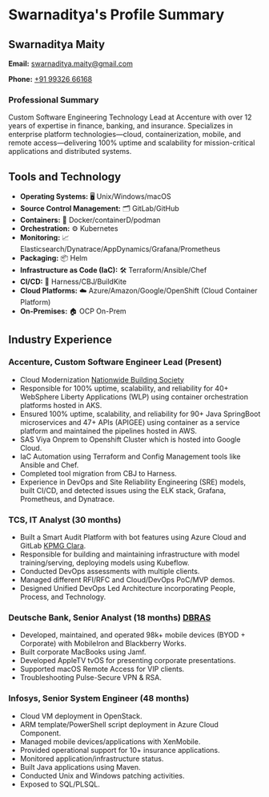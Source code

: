 # Swarnaditya's Profile Summary

## Swarnaditya Maity

**Email:** [swarnaditya.maity@gmail.com](mailto:swarnaditya.maity@gmail.com)

**Phone:** [+91 99326 66168](tel:+919932666168)

### Professional Summary

Custom Software Engineering Technology Lead at Accenture with over 12 years of expertise in finance, banking, and insurance. Specializes in enterprise platform technologies—cloud, containerization, mobile, and remote access—delivering 100% uptime and scalability for mission-critical applications and distributed systems.

## Tools and Technology

- **Operating Systems:** 🖥️ Unix/Windows/macOS
- **Source Control Management:** 🗂️ GitLab/GitHub
- **Containers:** 🐳 Docker/containerD/podman
- **Orchestration:** ⚙️ Kubernetes
- **Monitoring:** 📈 Elasticsearch/Dynatrace/AppDynamics/Grafana/Prometheus
- **Packaging:** 📦 Helm
- **Infrastructure as Code (IaC):** 🛠️ Terraform/Ansible/Chef
- **CI/CD:** 🔄 Harness/CBJ/BuildKite
- **Cloud Platforms:** ☁️ Azure/Amazon/Google/OpenShift (Cloud Container Platform)
- **On-Premises:** 🏠 OCP On-Prem

## Industry Experience

### Accenture, Custom Software Engineer Lead (Present)

- Cloud Modernization [Nationwide Building Society](https://www.nationwide.co.uk/)
- Responsible for 100% uptime, scalability, and reliability for 40+ WebSphere Liberty Applications (WLP) using container orchestration platforms hosted in AKS.
- Ensured 100% uptime, scalability, and reliability for 90+ Java SpringBoot microservices and 47+ APIs (APIGEE) using container as a service platform and maintained the pipelines hosted in AWS.
- SAS Viya Onprem to Openshift Cluster which is hosted into Google Cloud.
- IaC Automation using Terraform and Config Management tools like Ansible and Chef.
- Completed tool migration from CBJ to Harness.
- Experience in DevOps and Site Reliability Engineering (SRE) models, built CI/CD, and detected issues using the ELK stack, Grafana, Prometheus, and Dynatrace.

### TCS, IT Analyst (30 months)

- Built a Smart Audit Platform with bot features using Azure Cloud and GitLab [KPMG Clara](https://kpmg.com/xx/en/what-we-do/services/audit/kpmg-clara.html).
- Responsible for building and maintaining infrastructure with model training/serving, deploying models using Kubeflow.
- Conducted DevOps assessments with multiple clients.
- Managed different RFI/RFC and Cloud/DevOps PoC/MVP demos.
- Designed Unified DevOps Led Architecture incorporating People, Process, and Technology.

### Deutsche Bank, Senior Analyst (18 months) [DBRAS](https://dbras.db.com/)

- Developed, maintained, and operated 98k+ mobile devices (BYOD + Corporate) with MobileIron and Blackberry Works.
- Built corporate MacBooks using Jamf.
- Developed AppleTV tvOS for presenting corporate presentations.
- Supported macOS Remote Access for VIP clients.
- Troubleshooting Pulse-Secure VPN & RSA.

### Infosys, Senior System Engineer (48 months)

- Cloud VM deployment in OpenStack.
- ARM template/PowerShell script deployment in Azure Cloud Component.
- Managed mobile devices/applications with XenMobile.
- Provided operational support for 10+ insurance applications.
- Monitored application/infrastructure status.
- Built Java applications using Maven.
- Conducted Unix and Windows patching activities.
- Exposed to SQL/PLSQL.
